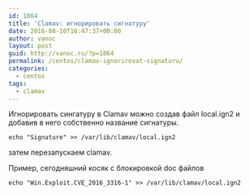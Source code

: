 ```yaml
---
id: 1864
title: 'Clamav: игнорировать сигнатуру'
date: 2016-08-10T16:47:37+00:00
author: vanoc
layout: post
guid: http://vanoc.ru/?p=1864
permalink: /centos/clamav-ignorirovat-signaturu/
categories:
  - centos
tags:
  - clamav
---
```

Игнорировать сингатуру в Clamav можно создав файл local.ign2 и добавив в него собственно название сигнатуры.

`echo "Signature" >> /var/lib/clamav/local.ign2`

затем перезапускаем clamav.

Пример, сегодняшний косяк с блокировкой doc файлов

`echo "Win.Exploit.CVE_2016_3316-1" >> /var/lib/clamav/local.ign2`